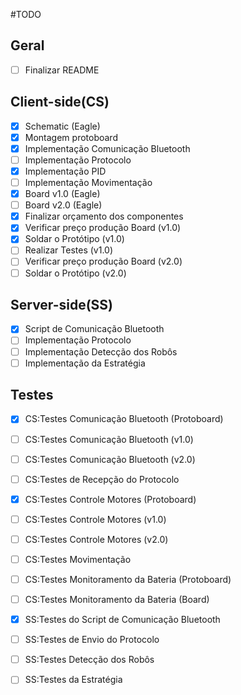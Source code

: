 #TODO

## Geral
- [ ] Finalizar README

## Client-side(CS)
- [x] Schematic (Eagle)
- [x] Montagem protoboard
- [x] Implementação Comunicação Bluetooth
- [ ] Implementação Protocolo
- [x] Implementação PID
- [ ] Implementação Movimentação
- [x] Board v1.0 (Eagle)
- [ ] Board v2.0 (Eagle)
- [x] Finalizar orçamento dos componentes
- [x] Verificar preço produção Board (v1.0)
- [x] Soldar o Protótipo (v1.0)
- [ ] Realizar Testes (v1.0)
- [ ] Verificar preço produção Board (v2.0)
- [ ] Soldar o Protótipo (v2.0)

## Server-side(SS)
- [x] Script de Comunicação Bluetooth
- [ ] Implementação Protocolo
- [ ] Implementação Detecção dos Robôs
- [ ] Implementação da Estratégia

## Testes
- [x] CS:Testes Comunicação Bluetooth (Protoboard)
- [ ] CS:Testes Comunicação Bluetooth (v1.0)
- [ ] CS:Testes Comunicação Bluetooth (v2.0)
- [ ] CS:Testes de Recepção do Protocolo
- [x] CS:Testes Controle Motores (Protoboard)
- [ ] CS:Testes Controle Motores (v1.0)
- [ ] CS:Testes Controle Motores (v2.0)
- [ ] CS:Testes Movimentação
- [ ] CS:Testes Monitoramento da Bateria (Protoboard)
- [ ] CS:Testes Monitoramento da Bateria (Board)
- [x] SS:Testes do Script de Comunicação Bluetooth
- [ ] SS:Testes de Envio do Protocolo
- [ ] SS:Testes Detecção dos Robôs
- [ ] SS:Testes da Estratégia

